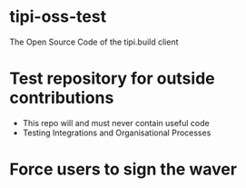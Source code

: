 # tipi-oss-test
The Open Source Code of the tipi.build client

# Test repository for outside contributions

* This repo will and must never contain useful code
* Testing Integrations and Organisational Processes

# Force users to sign the waver

